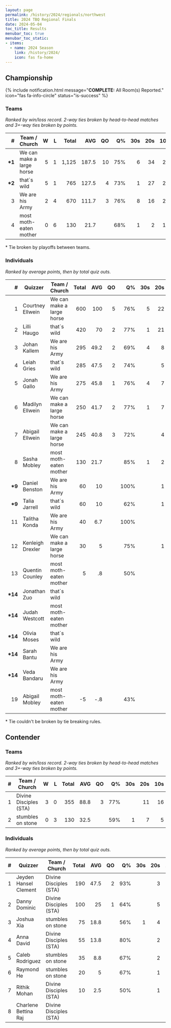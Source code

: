 ```yaml
---
layout: page
permalink: /history/2024/regionals/northwest
title: 2024 TBQ Regional Finals
date: 2024-05-04
toc_title: Results
menubar_toc: true
menubar_toc_static:
- items:
  - name: 2024 Season
    link: /history/2024/
    icon: fas fa-home
---
```



## Championship

{% include notification.html
   message="<b>COMPLETE:</b> All Room(s) Reported."
   icon="fas fa-info-circle"
   status="is-success" %}


### Teams

*Ranked by win/loss record. 2-way ties broken by head-to-head matches and 3+-way ties broken by points.*

| # | Team / Church | W | L | Total | AVG | QO | Q% | 30s | 20s | 10s |
|--:|---|--:|--:|--:|--:|--:|--:|--:|--:|--:|
| **\*1** | We can make a large horse | 5 | 1 | 1,125 | 187.5 | 10 | 75% | 6 | 34 | 27 |
| **\*2** | that`s wild | 5 | 1 | 765 | 127.5 | 4 | 73% | 1 | 27 | 29 |
| 3 | We are his Army | 2 | 4 | 670 | 111.7 | 3 | 76% | 8 | 16 | 21 |
| 4 | most moth-eaten mother | 0 | 6 | 130 | 21.7 |  | 68% | 1 | 2 | 12 |

\* Tie broken by playoffs between teams.

### Individuals

*Ranked by average points, then by total quiz outs.*

| # | Quizzer | Team / Church | Total | AVG | QO | Q% | 30s | 20s | 10s |
|--:|---|---|--:|--:|--:|--:|--:|--:|--:|
| 1 | Courtney Ellwein | We can make a large horse | 600 | 100 | 5 | 76% | 5 | 22 | 2 |
| 2 | Lilli Haugo | that`s wild | 420 | 70 | 2 | 77% | 1 | 21 | 1 |
| 3 | Johan Kallem | We are his Army | 295 | 49.2 | 2 | 69% | 4 | 8 | 8 |
| 4 | Leiah Gries | that`s wild | 285 | 47.5 | 2 | 74% |  | 5 | 21 |
| 5 | Jonah Gallo | We are his Army | 275 | 45.8 | 1 | 76% | 4 | 7 | 5 |
| 6 | Madilyn Ellwein | We can make a large horse | 250 | 41.7 | 2 | 77% | 1 | 7 | 9 |
| 7 | Abigail Ellwein | We can make a large horse | 245 | 40.8 | 3 | 72% |  | 4 | 14 |
| 8 | Sasha Mobley | most moth-eaten mother | 130 | 21.7 |  | 85% | 1 | 2 | 8 |
| **\*9** | Daniel Benston | We are his Army | 60 | 10 |  | 100% |  | 1 | 4 |
| **\*9** | Talia Jarrell | that`s wild | 60 | 10 |  | 62% |  | 1 | 7 |
| 11 | Talitha Konda | We are his Army | 40 | 6.7 |  | 100% |  |  | 4 |
| 12 | Kenleigh Drexler | We can make a large horse | 30 | 5 |  | 75% |  | 1 | 2 |
| 13 | Quentin Counley | most moth-eaten mother | 5 | .8 |  | 50% |  |  | 1 |
| **\*14** | Jonathan Zuo | that`s wild |  |  |  |  |  |  |  |
| **\*14** | Judah Westcott | most moth-eaten mother |  |  |  |  |  |  |  |
| **\*14** | Olivia Moses | that`s wild |  |  |  |  |  |  |  |
| **\*14** | Sarah Bantu | We are his Army |  |  |  |  |  |  |  |
| **\*14** | Veda Bandaru | We are his Army |  |  |  |  |  |  |  |
| 19 | Abigail Mobley | most moth-eaten mother | -5 | -.8 |  | 43% |  |  | 3 |

\* Tie couldn't be broken by tie breaking rules.

## Contender

### Teams

*Ranked by win/loss record. 2-way ties broken by head-to-head matches and 3+-way ties broken by points.*

| # | Team / Church | W | L | Total | AVG | QO | Q% | 30s | 20s | 10s |
|--:|---|--:|--:|--:|--:|--:|--:|--:|--:|--:|
| 1 | Divine Disciples (STA) | 3 | 0 | 355 | 88.8 | 3 | 77% |  | 11 | 16 |
| 2 | stumbles on stone | 0 | 3 | 130 | 32.5 |  | 59% | 1 | 7 | 5 |

### Individuals

*Ranked by average points, then by total quiz outs.*

| # | Quizzer | Team / Church | Total | AVG | QO | Q% | 30s | 20s | 10s |
|--:|---|---|--:|--:|--:|--:|--:|--:|--:|
| 1 | Jeyden Hansel Clement | Divine Disciples (STA) | 190 | 47.5 | 2 | 93% |  | 3 | 10 |
| 2 | Danny Dominic | Divine Disciples (STA) | 100 | 25 | 1 | 64% |  | 5 | 4 |
| 3 | Joshua Xia | stumbles on stone | 75 | 18.8 |  | 56% | 1 | 4 | 4 |
| 4 | Anna David | Divine Disciples (STA) | 55 | 13.8 |  | 80% |  | 2 | 2 |
| 5 | Caleb Rodriguez | stumbles on stone | 35 | 8.8 |  | 67% |  | 2 |  |
| 6 | Raymond He | stumbles on stone | 20 | 5 |  | 67% |  | 1 | 1 |
| 7 | Rithik Mohan | Divine Disciples (STA) | 10 | 2.5 |  | 50% |  | 1 |  |
| 8 | Charlene Bettina Raj | Divine Disciples (STA) |  |  |  |  |  |  |  |

